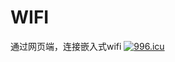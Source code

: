 # WIFI
通过网页端，连接嵌入式wifi
<a href="https://996.icu"><img src="https://img.shields.io/badge/link-996.icu-red.svg" alt="996.icu" /></a>
